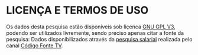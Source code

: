 # LICENÇA E TERMOS DE USO
Os dados desta pesquisa estão disponíveis sob liçenca [GNU GPL V3](https://www.gnu.org/licenses/gpl-3.0.pt-br.html), podendo ser utilizados livremente, sendo preciso apenas citar a fonte da pesquisa: Dados disponibilizados através da [pesquisa salarial](https://pesquisa.codigofonte.com.br/) realizada pelo canal [Código Fonte TV](https://www.youtube.com/codigofontetv).